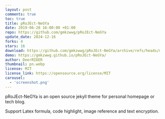 ```yaml
---
layout: post
comments: true
toc: true
title: pRoJEct-NeGYa
date: 2019-06-28 16:00:00 +01:00
repo: https://github.com/gmkzwwg/pRoJEct-NeGYa
update_date: 2024-12-16
forks: 4
stars: 16
download: https://github.com/gmkzwwg/pRoJEct-NeGYa/archive/refs/heads/main.zip
demo: https://gmkzwwg.github.io/pRoJEct-NeGYa/
author: DeerRIDER
thumbnail: pn.webp
license: MIT
license_link: https://opensource.org/license/MIT
carousel:
  - 'screenshot.png'
---
```


pRoJEct-NeGYa is an open source jekyll theme for personal homepage or tech blog.

Support Latex formula, code highlight, image reference and text encryption.
